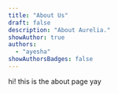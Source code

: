 ```yaml
---
title: "About Us"
draft: false
description: "About Aurelia."
showAuthor: true
authors:
  - "ayesha"
showAuthorsBadges: false
---
```


hi! this is the about page yay
